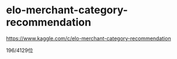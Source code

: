 # elo-merchant-category-recommendation

https://www.kaggle.com/c/elo-merchant-category-recommendation

196/4129位